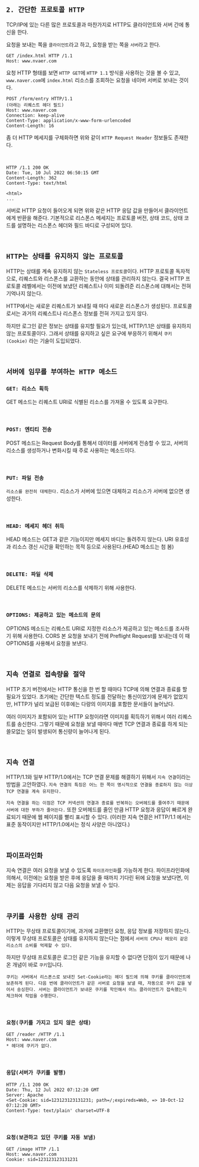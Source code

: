 ## `2. 간단한 프로토콜 HTTP`

TCP/IP에 있는 다른 많은 프로토콜과 마찬가지로 HTTP도 클라이언트와 서버 간에 통신을 한다.

요청을 보내는 쪽을 `클라이언트`라고 하고, 요청을 받는 쪽을 `서버`라고 한다.

```
GET /index.html HTTP /1.1
Host: www.nvaer.com
```

요청 HTTP 형태를 보면 `HTTP GET`에 `HTTP 1.1` 방식을 사용하는 것을 볼 수 있고, `www.naver.com`에 `index.html` 리소스를 조회하는 요청을 네이버 서버로 보내는 것이다. 

```
POST /form/entry HTTP/1.1
(아래는 리퀘스트 헤더 필드)
Host: www.naver.com
Connection: keep-alive
Content-Type: application/x-www-form-urlencoded
Content-Length: 16
```

좀 더 HTTP 메세지를 구체화하면 위와 같이 `HTTP Request Header` 정보들도 존재한다.

<br>

```
HTTP /1.1 200 OK
Date: Tue, 10 Jul 2022 06:50:15 GMT
Content-Length: 362
Content-Type: text/html

<html> 
...

```

서버로 HTTP 요청이 들어오게 되면 위와 같은 HTTP 응답 값을 만들어서 클라이언트에게 반환을 해준다. 기본적으로 리스폰스 메세지는 프로토콜 버전, 상태 코드, 상태 코드를 설명하는 리스폰스 헤더와 필드 바디로 구성되어 있다.

<br>

## `HTTP는 상태를 유지하지 않는 프로토콜`

HTTP는 상태를 계속 유지하지 않는 `Stateless 프로토콜`이다. HTTP 프로토콜 독자적으로, 리퀘스트와 리스폰스를 교환하는 동안에 상태를 관리하지 않는다. 결국 HTTP 프로토콜 레벨에서는 이전에 보냈던 리퀘스트나 이미 되돌려준 리스폰스에 대해서는 전혀 기억나지 않는다.

HTTP에서는 새로운 리퀘스트가 보내질 때 마다 새로운 리스폰스가 생성된다. 프로토콜로서는 과거의 리퀘스트나 리스폰스 정보를 전혀 가지고 있지 않다.

하지만 로그인 같은 정보는 상태를 유지할 필요가 있는데, HTTP/1.1은 상태를 유지하지 않는 프로토콜이다. 그래서 상태를 유지하고 싶은 요구에 부응하기 위해서 `쿠키(Cookie)` 라는 기술이 도입되었다.

<br>

## `서버에 임무를 부여하는 HTTP 메소드`

### `GET: 리소스 획득`

GET 메소드는 리퀘스트 URI로 식별된 리소스를 가져올 수 있도록 요구한다. 

<br>

### `POST: 엔티티 전송`

POST 메소드는 Request Body를 통해서 데이터를 서버에게 전송할 수 있고, 서버의 리소스를 생성하거나 변화시킬 때 주로 사용하는 메소드이다.

<br>

### `PUT: 파일 전송`

`리소스를 완전히 대체한다.` 리소스가 서버에 있으면 대체하고 리소스가 서버에 없으면 생성한다.

<br>

### `HEAD: 메세지 헤더 취득`

HEAD 메소드는 GET과 같은 기능이지만 메세지 바디는 돌려주지 않는다. URI 유효성과 리소스 갱신 시간을 확인하는 목적 등으로 사용된다.(HEAD 메소드는 첨 봄)

<br>

### `DELETE: 파일 삭제`

DELETE 메소드는 서버의 리소스를 삭제하기 위해 사용한다.

<br>

### `OPTIONS: 제공하고 있는 메소드의 문의`

OPTIONS 메소드는 리퀘스트 URI로 지정한 리소스가 제공하고 있는 메소드를 조사하기 위해 사용한다. CORS 본 요청을 보내기 전에 Preflight Request를 보내는데 이 때 OPTIONS를 사용해서 요청을 보낸다.

<br>

## `지속 연결로 접속량을 절약`

HTTP 초기 버전에서는 HTTP 통신을 한 번 할 때마다 TCP에 의해 연결과 종료를 할 필요가 있었다. 초기에는 간단한 텍스트 정도를 전달하는 통신이었기에 문제가 없었지만, HTTP가 널리 보급된 이후에는 다량의 이미지를 포함한 문서들이 늘어났다.

여러 이미지가 포함되어 있는 HTTP 요청이라면 이미지를 획득하기 위해서 여러 리퀘스트를 송신한다. 그렇기 때문에 요청을 보낼 때마다 매번 TCP 연결과 종료를 하게 되는 쓸모없는 일이 발생되어 통신량이 늘어나게 된다.

<br>

## `지속 연결`

HTTP/1.1와 일부 HTTP/1.0에서는 TCP 연결 문제를 해결하기 위해서 `지속 연결`이라는 방법을 고안하였다. `지속 연결의 특징은 어느 한 쪽이 명시적으로 연결을 종료하지 않는 이상 TCP 연결을 계속 유지한다.`

`지속 연결을 하는 이점은 TCP 커넥션의 연결과 종료를 반복하는 오버헤드를 줄여주기 때문에 서버에 대한 부하가 줄어든다.` 또한 오버헤드를 줄인 만큼 HTTP 요청과 응답이 빠르게 완료되기 때문에 웹 페이지를 빨리 표시할 수 있다. (이러한 지속 연결은 HTTP/1.1 에서는 표준 동작이지만 HTTP/1.0에서는 정식 사양은 아니었다.)

<br>

## `파이프라인화`

지속 연결은 여러 요청을 보낼 수 있도록 `파이프라인화`를 가능하게 한다. 파이프라인화에 의해서, 이전에는 요청을 받은 후에 응답을 줄 때까지 기다린 뒤에 요청을 보냈다면, 이제는 응답을 기다리지 않고 다음 요청을 보낼 수 있다.

<br>

## `쿠키를 사용한 상태 관리`

HTTP는 무상태 프로토콜이기에, 과거에 교환했던 요청, 응답 정보를 저장하지 않는다. 이렇게 무상태 프로토콜은 상태를 유지하지 않는다는 점에서 `서버의 CPU나 메모리 같은 리소스의 소비를 억제할 수 있다.`

하지만 무상태 프로토콜은 로그인 같은 기능을 유지할 수 없다면 단점이 있기 때문에 나온 개념이 바로 `쿠키`입니다. 

`쿠키는 서버에서 리스폰스로 보내진 Set-Cookie라는 헤더 필드에 의해 쿠키를 클라이언트에 보존하게 된다. 다음 번에 클라이언트가 같은 서버로 요청을 보낼 때, 자동으로 쿠키 값을 넣어서 송싱한다. 서버는 클라이언트가 보내온 쿠키를 학인해서 어느 클라이언트가 접속했는지 체크하여 작업을 수행한다.`

<br>

### `요청(쿠키를 가지고 있지 않은 상태)`

```
GET /reader /HTTP /1.1
Host: www.naver.com
* 헤더에 쿠키가 없다.
```

<br>

### `응답(서버가 쿠키를 발행)`

```
HTTP /1.1 200 OK
Date: Thu, 12 Jul 2022 07:12:20 GMT
Server: Apache
<Set-Cookie: sid=123123123131231; path=/;expireds=Web, => 10-Oct-12 07:12:20 GMT>
Content-Type: text/plain' charset=UTF-8
```

<br>

### `요청(보관하고 있던 쿠키를 자동 보냄)`

```
GET /image HTTP /1.1
Host: www.naver.com
Cookie: sid=123123123131231
```